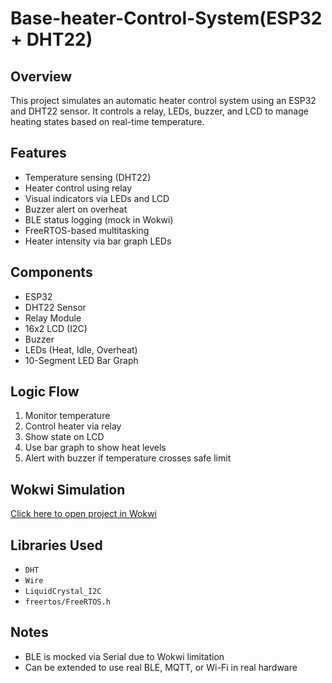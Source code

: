 # Base-heater-Control-System(ESP32 + DHT22)

##  Overview
This project simulates an automatic heater control system using an ESP32 and DHT22 sensor. It controls a relay, LEDs, buzzer, and LCD to manage heating states based on real-time temperature.

##  Features
- Temperature sensing (DHT22)
- Heater control using relay
- Visual indicators via LEDs and LCD
- Buzzer alert on overheat
- BLE status logging (mock in Wokwi)
- FreeRTOS-based multitasking
- Heater intensity via bar graph LEDs

##  Components
- ESP32
- DHT22 Sensor
- Relay Module
- 16x2 LCD (I2C)
- Buzzer
- LEDs (Heat, Idle, Overheat)
- 10-Segment LED Bar Graph

##  Logic Flow
1. Monitor temperature
2. Control heater via relay
3. Show state on LCD
4. Use bar graph to show heat levels
5. Alert with buzzer if temperature crosses safe limit

##  Wokwi Simulation
[ Click here to open project in Wokwi]([https://wokwi.com/projects/YOUR_PROJECT_ID](https://wokwi.com/projects/437554051715852289))

##  Libraries Used
- `DHT`
- `Wire`
- `LiquidCrystal_I2C`
- `freertos/FreeRTOS.h`

##  Notes
- BLE is mocked via Serial due to Wokwi limitation
- Can be extended to use real BLE, MQTT, or Wi-Fi in real hardware

